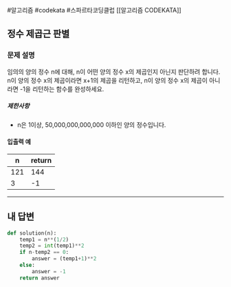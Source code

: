 #알고리즘 #codekata #스파르타코딩클럽 [[알고리즘 CODEKATA]]

## 정수 제곱근 판별

### 문제 설명

임의의 양의 정수 n에 대해, n이 어떤 양의 정수 x의 제곱인지 아닌지 판단하려 합니다.  
n이 양의 정수 x의 제곱이라면 x+1의 제곱을 리턴하고, n이 양의 정수 x의 제곱이 아니라면 -1을 리턴하는 함수를 완성하세요.

##### 제한사항
- n은 1이상, 50,000,000,000,000 이하인 양의 정수입니다.

#### 입출력 예

| n   | return |
| --- | ------ |
| 121 | 144    |
| 3   | -1     |

---

## 내 답변

```python
def solution(n):
    temp1 = n**(1/2)
    temp2 = int(temp1)**2
    if n-temp2 == 0:
        answer = (temp1+1)**2
    else:
        answer = -1
    return answer
```
 